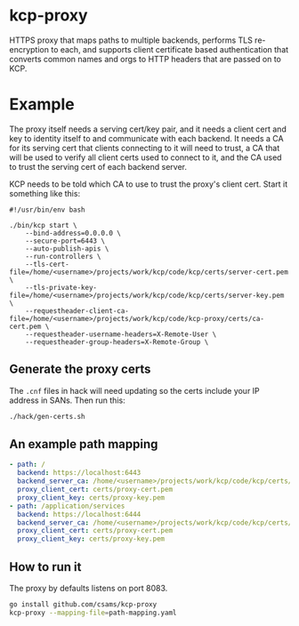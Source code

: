 # kcp-proxy
HTTPS proxy that maps paths to multiple backends, performs TLS re-encryption to
each, and supports client certificate based authentication that converts common
names and orgs to HTTP headers that are passed on to KCP.

# Example
The proxy itself needs a serving cert/key pair, and it needs a client cert and
key to identity itself to and communicate with each backend. It needs a CA for
its serving cert that clients connecting to it will need to trust, a CA that will
be used to verify all client certs used to connect to it, and the CA used to
trust the serving cert of each backend server.

KCP needs to be told which CA to use to trust the proxy's client cert. Start it
something like this:
```
#!/usr/bin/env bash

./bin/kcp start \
    --bind-address=0.0.0.0 \
    --secure-port=6443 \
    --auto-publish-apis \
    --run-controllers \
    --tls-cert-file=/home/<username>/projects/work/kcp/code/kcp/certs/server-cert.pem \
    --tls-private-key-file=/home/<username>/projects/work/kcp/code/kcp/certs/server-key.pem \
    --requestheader-client-ca-file=/home/<username>/projects/work/kcp/code/kcp-proxy/certs/ca-cert.pem \
    --requestheader-username-headers=X-Remote-User \
    --requestheader-group-headers=X-Remote-Group \
```

## Generate the proxy certs
The `.cnf` files in hack will need updating so the certs include your IP address
in SANs. Then run this:
```bash
./hack/gen-certs.sh
```

## An example path mapping
```yaml
- path: /
  backend: https://localhost:6443
  backend_server_ca: /home/<username>/projects/work/kcp/code/kcp/certs/ca-cert.pem
  proxy_client_cert: certs/proxy-cert.pem
  proxy_client_key: certs/proxy-key.pem
- path: /application/services
  backend: https://localhost:6444
  backend_server_ca: /home/<username>/projects/work/kcp/code/kcp/certs/ca-cert.pem
  proxy_client_cert: certs/proxy-cert.pem
  proxy_client_key: certs/proxy-key.pem
```

## How to run it
The proxy by defaults listens on port 8083.
```bash
go install github.com/csams/kcp-proxy
kcp-proxy --mapping-file=path-mapping.yaml
```